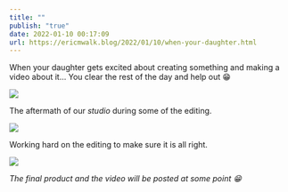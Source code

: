 ```yaml
---
title: ""
publish: "true"
date: 2022-01-10 00:17:09
url: https://ericmwalk.blog/2022/01/10/when-your-daughter.html
---
```


When your daughter gets excited about creating something and making a video about it... You clear the rest of the day and help out 😁

![](https://ericmwalk.blog/uploads/2022/4fac192f77.jpg)

The aftermath of our *studio* during some of the editing.

![](https://ericmwalk.blog/uploads/2022/234a199264.jpg)

Working hard on the editing to make sure it is all right.

![](https://ericmwalk.blog/uploads/2022/4bbfe780b5.jpg)

_The final product and the video will be posted at some point 😁_